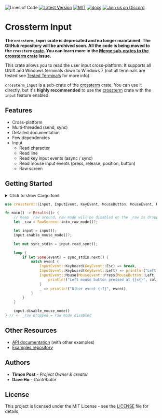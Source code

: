 ![Lines of Code][s7] [![Latest Version][s1]][l1] [![MIT][s2]][l2] [![docs][s3]][l3]  [![Join us on Discord][s5]][l5]

# Crossterm Input

**The `crossterm_input` crate is deprecated and no longer maintained. The GitHub repository will
be archived soon. All the code is being moved to the `crossterm`
[crate](https://github.com/crossterm-rs/crossterm). You can learn more in the
[Merge sub-crates to the crossterm crate](https://github.com/crossterm-rs/crossterm/issues/265)
issue.**

This crate allows you to read the user input cross-platform. 
It supports all UNIX and Windows terminals down to Windows 7 (not all terminals are tested
see [Tested Terminals](https://github.com/crossterm-rs/crossterm/blob/master/README.md#tested-terminals) for more info).

`crossterm_input` is a sub-crate of the [crossterm](https://crates.io/crates/crossterm) crate. You can use it
directly, but it's **highly recommended** to use the [crossterm](https://crates.io/crates/crossterm) crate with
the `input` feature enabled.

## Features

- Cross-platform
- Multi-threaded (send, sync)
- Detailed documentation
- Few dependencies
- Input
  - Read character
  - Read line
  - Read key input events (async / sync)
  - Read mouse input events (press, release, position, button)
  - Raw screen

## Getting Started

<details>
<summary>
Click to show Cargo.toml.
</summary>

```toml
[dependencies]
# All crossterm features are enabled by default.
crossterm = "0.11"
```

</details>
<p></p>

```rust
use crossterm::{input, InputEvent, KeyEvent, MouseButton, MouseEvent, RawScreen, Result};

fn main() -> Result<()> {
    // Keep _raw around, raw mode will be disabled on the _raw is dropped
    let _raw = RawScreen::into_raw_mode()?;

    let input = input();
    input.enable_mouse_mode()?;

    let mut sync_stdin = input.read_sync();

    loop {
        if let Some(event) = sync_stdin.next() {
            match event {
                InputEvent::Keyboard(KeyEvent::Esc) => break,
                InputEvent::Keyboard(KeyEvent::Left) => println!("Left arrow"),
                InputEvent::Mouse(MouseEvent::Press(MouseButton::Left, col, row)) => {
                    println!("Left mouse button pressed at {}x{}", col, row);
                }
                _ => println!("Other event {:?}", event),
            }
        }
    }

    input.disable_mouse_mode()
} // <- _raw dropped = raw mode disabled
```

## Other Resources

- [API documentation](https://docs.rs/crossterm_input/) (with other examples)
- [Examples repository](https://github.com/crossterm-rs/examples)

## Authors

* **Timon Post** - *Project Owner & creator*
* **Dave Ho** - *Contributor*

## License

This project is licensed under the MIT License - see the [LICENSE](./LICENSE) file for details

[s1]: https://img.shields.io/crates/v/crossterm_input.svg
[l1]: https://crates.io/crates/crossterm_input

[s2]: https://img.shields.io/badge/license-MIT-blue.svg
[l2]: ./LICENSE

[s3]: https://docs.rs/crossterm_input/badge.svg
[l3]: https://docs.rs/crossterm_input/

[s5]: https://img.shields.io/discord/560857607196377088.svg?logo=discord
[l5]: https://discord.gg/K4nyTDB

[s7]: https://travis-ci.org/crossterm-rs/crossterm.svg?branch=master

